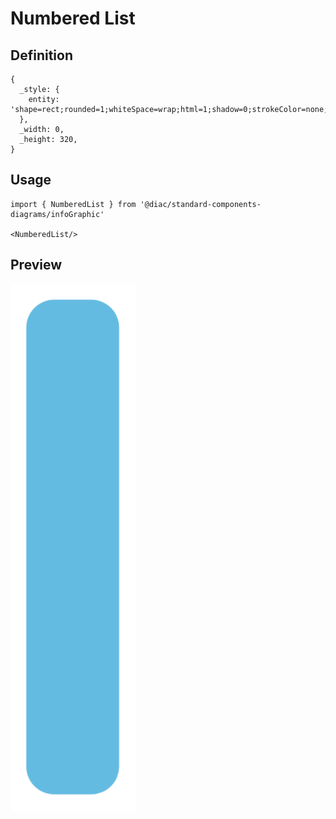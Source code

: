 # Numbered List

## Definition

```
{
  _style: { 
    entity: 'shape=rect;rounded=1;whiteSpace=wrap;html=1;shadow=0;strokeColor=none;fillColor=#64BBE2;arcSize=30;fontSize=14;spacingLeft=42;fontStyle=1;fontColor=#FFFFFF;align=left;',
  },
  _width: 0,
  _height: 320,
}
```

## Usage

```
import { NumberedList } from '@diac/standard-components-diagrams/infoGraphic'

<NumberedList/>
```

## Preview

<img src="./numbered-list.png" width="200"/>
